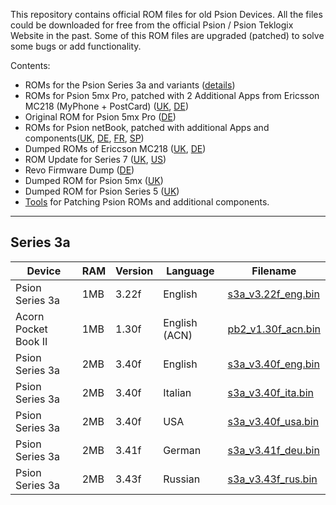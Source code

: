 This repository contains official ROM files for old Psion Devices.
All the files could be downloaded for free from the official Psion / Psion Teklogix Website in the past.
Some of this ROM files are upgraded (patched) to solve some bugs or add functionality.

Contents:

- ROMs for the Psion Series 3a and variants ([details](#Series3a))
- ROMs for Psion 5mx Pro, patched with 2 Additional Apps from Ericsson MC218 (MyPhone + PostCard) ([UK](5mxPro/UK/), [DE](5mxPro/DE/))
- Original ROM for Psion 5mx Pro ([DE](5mxPro/DE_orig/))
- ROMs for Psion netBook, patched with additional Apps and components([UK](netBook/UK/), [DE](netBook/DE), [FR](netBook/FR/), [SP](netBook/SP/))
- Dumped ROMs of Ericcson MC218 ([UK](MC218/UK/), [DE](MC218/DE/))
- ROM Update for Series 7 ([UK](Series7/UK/), [US](Series7/US/))
- Revo Firmware Dump ([DE](Revo/DE/))
- Dumped ROM for Psion 5mx ([UK](5mx/UK/))
- Dumped ROM for Psion Series 5 ([UK](Series5/UK/))
- [Tools](Tools/) for Patching Psion ROMs and additional components.

---

## Series 3a

| Device               | RAM  | Version | Language      | Filename                                          |
| -------------------- | ---- | ------- | ------------- | ------------------------------------------------- |
| Psion Series 3a      | 1MB  | 3.22f   | English       | [s3a_v3.22f_eng.bin](Series3a/s3a_v3.22f_eng.bin) |
| Acorn Pocket Book II | 1MB  | 1.30f   | English (ACN) | [pb2_v1.30f_acn.bin](Series3a/pb2_v1.30f_acn.bin) |
| Psion Series 3a      | 2MB  | 3.40f   | English       | [s3a_v3.40f_eng.bin](Series3a/s3a_v3.40f_eng.bin) |
| Psion Series 3a      | 2MB  | 3.40f   | Italian       | [s3a_v3.40f_ita.bin](Series3a/s3a_v3.40f_ita.bin) |
| Psion Series 3a      | 2MB  | 3.40f   | USA           | [s3a_v3.40f_usa.bin](Series3a/s3a_v3.40f_usa.bin) |
| Psion Series 3a      | 2MB  | 3.41f   | German        | [s3a_v3.41f_deu.bin](Series3a/s3a_v3.41f_deu.bin) |
| Psion Series 3a      | 2MB  | 3.43f   | Russian       | [s3a_v3.43f_rus.bin](Series3a/s3a_v3.43f_rus.bin) |

